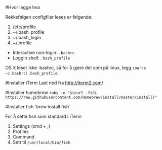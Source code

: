 #Hvor legge hva

Rekkefølgen configfiler leses er følgende:

1. /etc/profile
2. ~/.bash_profile
3. ~/.bash_login
4. ~/.profile

* Interactive non-login: `.bashrc`
* Loggin shell: `.bash_profile`

OS X leser ikke .bashrc, så for å gjøre det som på linux, legg 
`source ~/.bashrc`i `.bash_profile`. 

#Installer iTerm
Last ned fra http://iterm2.com/

#Installer homebrew
`ruby -e "$(curl -fsSL https://raw.githubusercontent.com/Homebrew/install/master/install)"`

#Installer fish
`brew install fish´

For å sette fish som standard i iTerm
1. Settings (cmd + ,)
2. Profiles
3. Command
4. Sett til `/usr/local/bin/fish`


